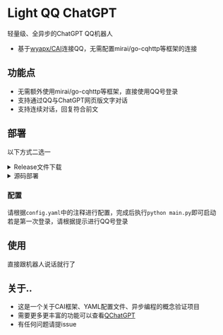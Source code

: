 # Light QQ ChatGPT

轻量级、全异步的ChatGPT QQ机器人

- 基于[wyapx/CAI](https://github.com/wyapx/CAI)连接QQ，无需配置mirai/go-cqhttp等框架的连接

## 功能点

- 无需额外使用mirai/go-cqhttp等框架，直接使用QQ号登录
- 支持通过QQ与ChatGPT网页版文字对话
- 支持连续对话，回复符合前文

## 部署

以下方式二选一

<details>
<summary>Release文件下载</summary>

请直接到[Release](https://github.com/RockChinQ/LightQChat/releases/latest)下载符合您系统的可执行文件，在终端运行，生成`config.yaml`然后按照之后步骤进行
</details>

<details>
<summary>源码部署</summary>


### 要求

- Python 3.9+
- 已安装Git

### 安装

获取源码

```bash
git clone https://github.com/RockChinQ/LightQChat
cd LightQChat
```

安装依赖

```bash
pip install -r requirements.txt
```

启动一次生成配置文件

```bash
python main.py
```
</details>

### 配置

请根据`config.yaml`中的注释进行配置，完成后执行`python main.py`即可启动  
若是第一次登录，请根据提示进行QQ号登录

## 使用

直接跟机器人说话就行了

## 关于..

- 这是一个关于CAI框架、YAML配置文件、异步编程的概念验证项目
- 需要更多更丰富的功能可以查看[QChatGPT](https://github.com/RockChinQ/QChatGPT)
- 有任何问题请提issue